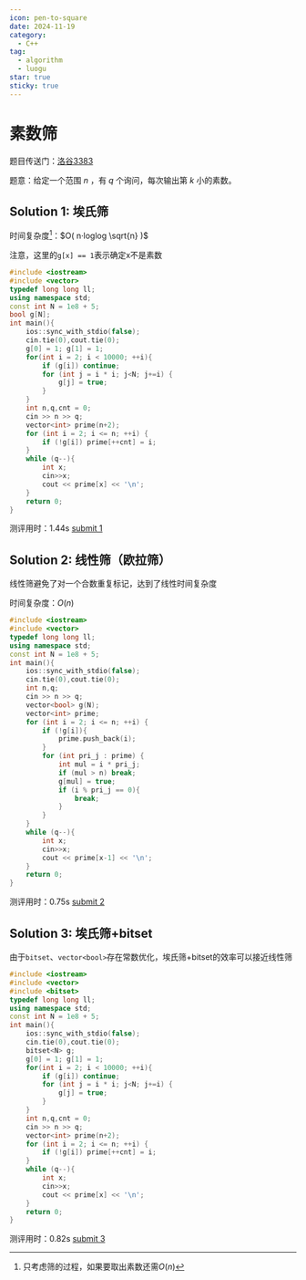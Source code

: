 ```yaml
---
icon: pen-to-square
date: 2024-11-19
category:
  - C++
tag:
  - algorithm
  - luogu
star: true
sticky: true
---
```


# 素数筛

题目传送门：[洛谷3383]

题意：给定一个范围 $n$ ，有 $q$ 个询问，每次输出第 $k$ 小的素数。

## Solution 1: 埃氏筛

时间复杂度[^注1]：$O( n·loglog \sqrt{n} )$

[^注1]: 只考虑筛的过程，如果要取出素数还需$O(n)$

注意，这里的`g[x] == 1`表示确定x不是素数

```cpp
#include <iostream>
#include <vector>
typedef long long ll;
using namespace std;
const int N = 1e8 + 5;
bool g[N];
int main(){
    ios::sync_with_stdio(false);
    cin.tie(0),cout.tie(0);
    g[0] = 1; g[1] = 1;
    for(int i = 2; i < 10000; ++i){
        if (g[i]) continue;
        for (int j = i * i; j<N; j+=i) {
            g[j] = true;
        }
    }
    int n,q,cnt = 0;
    cin >> n >> q;
    vector<int> prime(n+2);
    for (int i = 2; i <= n; ++i) {
        if (!g[i]) prime[++cnt] = i;
    }
    while (q--){
        int x;
        cin>>x;
        cout << prime[x] << '\n';
    }
    return 0;
}
```

测评用时：1.44s [submit 1]

## Solution 2: 线性筛（欧拉筛）

线性筛避免了对一个合数重复标记，达到了线性时间复杂度

时间复杂度：$O(n)$

```cpp
#include <iostream>
#include <vector>
typedef long long ll;
using namespace std;
const int N = 1e8 + 5;
int main(){
    ios::sync_with_stdio(false);
    cin.tie(0),cout.tie(0);
    int n,q;
    cin >> n >> q;
    vector<bool> g(N);
    vector<int> prime;
    for (int i = 2; i <= n; ++i) {
        if (!g[i]){
            prime.push_back(i);
        }
        for (int pri_j : prime) {
            int mul = i * pri_j;
            if (mul > n) break;
            g[mul] = true;
            if (i % pri_j == 0){
                break;
            }
        }
    }
    while (q--){
        int x;
        cin>>x;
        cout << prime[x-1] << '\n';
    }
    return 0;
}
```

测评用时：0.75s [submit 2]

## Solution 3: 埃氏筛+bitset

由于`bitset`、`vector<bool>`存在常数优化，埃氏筛+bitset的效率可以接近线性筛

```cpp
#include <iostream>
#include <vector>
#include <bitset>
typedef long long ll;
using namespace std;
const int N = 1e8 + 5;
int main(){
    ios::sync_with_stdio(false);
    cin.tie(0),cout.tie(0);
    bitset<N> g;
    g[0] = 1; g[1] = 1;
    for(int i = 2; i < 10000; ++i){
        if (g[i]) continue;
        for (int j = i * i; j<N; j+=i) {
            g[j] = true;
        }
    }
    int n,q,cnt = 0;
    cin >> n >> q;
    vector<int> prime(n+2);
    for (int i = 2; i <= n; ++i) {
        if (!g[i]) prime[++cnt] = i;
    }
    while (q--){
        int x;
        cin>>x;
        cout << prime[x] << '\n';
    }
    return 0;
}
```

测评用时：0.82s [submit 3]


[洛谷3383]: https://www.luogu.com.cn/problem/P3383
[submit 1]: https://www.luogu.com.cn/record/189758019
[submit 2]: https://www.luogu.com.cn/record/192884339
[submit 3]: https://www.luogu.com.cn/record/192884837
